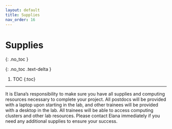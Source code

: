 ```yaml
---
layout: default
title: Supplies
nav_order: 16
---
```


# Supplies
{: .no_toc }

{: .no_toc .text-delta }

1. TOC
{:toc}

---

It is Elana’s responsibility to make sure you have all supplies and computing resources necessary to complete your project. All postdocs will be provided with a laptop upon starting in the lab, and other trainees will be provided with a desktop in the lab. All trainees will be able to access computing clusters and other lab resources. Please contact Elana immediately if you need any additional supplies to ensure your success.


<!-- just_the_docs:
  # Define which collections are used in just-the-docs
  collections:
    # Reference the "tests" collection
    tests:
      # Give the collection a name
      name: Tests
      # Exclude the collection from the navigation
      # Supports true or false (default)
      # nav_exclude: true
      # Fold the collection in the navigation
      # Supports true or false (default)
      # nav_fold: true  # note: this option is new in v0.4
      # Exclude the collection from the search
      # Supports true or false (default)
      # search_exclude: true -->
